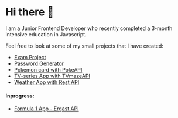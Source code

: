 # Hi there 👋
I am a Junior Frontend Developer who recently completed a 3-month intensive education in Javascript.

Feel free to look at some of my small projects that I have created:
* [Exam Project](https://dailyquizine.vercel.app)
* [Password Generator](https://password-generator-nu-eight.vercel.app)
* [Pokemon card with PokeAPI](https://pokemon-api-dm8s.vercel.app)
* [TV-series App with TVmazeAPI](https://tvseries-api.netlify.app)
* [Weather App with Rest API](https://weather-api-lindetti.vercel.app)

#### Inprogress:
* [Formula 1 App - Ergast API](https://github.com/Lindetti/formula1)
